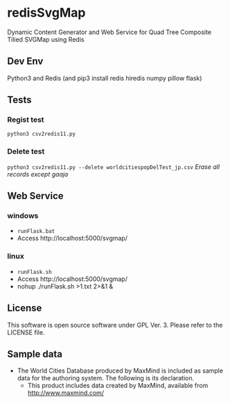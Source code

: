 # redisSvgMap
Dynamic Content Generator and Web Service for Quad Tree Composite Tilied SVGMap using Redis

## Dev Env
Python3 and Redis (and pip3 install redis hiredis numpy pillow flask)

## Tests
### Regist test
``python3 csv2redis11.py``

### Delete test
``python3 csv2redis11.py --delete worldcitiespopDelTest_jp.csv``
*Erase all records except gaaja*

## Web Service
### windows
* ``runFlask.bat``
* Access http://localhost:5000/svgmap/

### linux
* ``runFlask.sh``
* Access http://localhost:5000/svgmap/
* nohup ./runFlask.sh >1.txt 2>&1 &

## License
This software is open source software under GPL Ver. 3. Please refer to the LICENSE file.

## Sample data
* The World Cities Database produced by MaxMind is included as sample data for the authoring system. The following is its declaration.
  * This product includes data created by MaxMind, available from http://www.maxmind.com/
